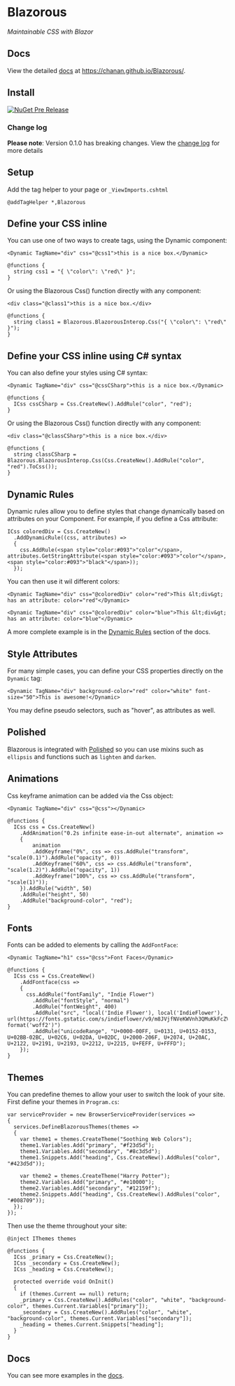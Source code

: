# Blazorous

_Maintainable CSS with Blazor_

## Docs

View the detailed [docs](https://chanan.github.io/Blazorous/) at https://chanan.github.io/Blazorous/.

## Install


[![NuGet Pre Release](https://img.shields.io/nuget/vpre/Blazorous.svg)](https://www.nuget.org/packages/Blazorous/)

### Change log

**Please note**: Version 0.1.0 has breaking changes. View the [change log](https://github.com/chanan/Blazorous/releases) for more details

## Setup

Add the tag helper to your page or `_ViewImports.cshtml`

```
@addTagHelper *,Blazorous
```

## Define your CSS inline

You can use one of two ways to create tags, using the Dynamic component:

```
<Dynamic TagName="div" css="@css1">this is a nice box.</Dynamic>

@functions {
  string css1 = "{ \"color\": \"red\" }";
}
```

Or using the Blazorous Css() function directly with any component:

```
<div class="@class1">this is a nice box.</div>

@functions {
  string class1 = Blazorous.BlazorousInterop.Css("{ \"color\": \"red\" }");
}
```

## Define your CSS inline using C# syntax

You can also define your styles using C# syntax:

```
<Dynamic TagName="div" css="@cssCSharp">this is a nice box.</Dynamic>

@functions {
  ICss cssCSharp = Css.CreateNew().AddRule("color", "red");
}
```

Or using the Blazorous Css() function directly with any component:

```
<div class="@classCSharp">this is a nice box.</div>

@functions {
  string classCSharp = Blazorous.BlazorousInterop.Css(Css.CreateNew().AddRule("color", "red").ToCss());
}
```

## Dynamic Rules

Dynamic rules allow you to define styles that change dynamically based on attributes on your Component. For example, if you define a Css attribute:

```
ICss coloredDiv = Css.CreateNew()
  .AddDynamicRule((css, attributes) =>
  {
    css.AddRule(<span style="color:#093">"color"</span>, attributes.GetStringAttribute(<span style="color:#093">"color"</span>, <span style="color:#093">"black"</span>));
  });
```

You can then use it wil different colors:

```
<Dynamic TagName="div" css="@coloredDiv" color="red">This &lt;div&gt; has an attribute: color="red"</Dynamic>

<Dynamic TagName="div" css="@coloredDiv" color="blue">This &lt;div&gt; has an attribute: color="blue"</Dynamic>
```

A more complete example is in the [Dynamic Rules](https://chanan.github.io/Blazorous/dynamic.html) section of the docs.

## Style Attributes

For many simple cases, you can define your CSS properties directly on the `Dynamic` tag:

```
<Dynamic TagName="div" background-color="red" color="white" font-size="50">This is awesome!</Dynamic>
```

You may define pseudo selectors, such as "hover", as attributes as well.

## Polished

Blazorous is integrated with [Polished](https://github.com/styled-components/polished) so you can use mixins such as `ellipsis`
and functions such as `lighten` and `darken`.

## Animations

Css keyframe animation can be added via the Css object:

```
<Dynamic TagName="div" css="@css"></Dynamic>

@functions {
  ICss css = Css.CreateNew()
    .AddAnimation("0.2s infinite ease-in-out alternate", animation =>
    {
        animation
        .AddKeyframe("0%", css => css.AddRule("transform", "scale(0.1)").AddRule("opacity", 0))
        .AddKeyframe("60%", css => css.AddRule("transform", "scale(1.2)").AddRule("opacity", 1))
        .AddKeyframe("100%", css => css.AddRule("transform", "scale(1)"));
    }).AddRule("width", 50)
    .AddRule("height", 50)
    .AddRule("background-color", "red");
}

```

## Fonts

Fonts can be added to elements by calling the `AddFontFace`:

```
<Dynamic TagName="h1" css="@css">Font Faces</Dynamic>

@functions {
  ICss css = Css.CreateNew()
    .AddFontface(css =>
    {
      css.AddRule("fontFamily", "Indie Flower")
        .AddRule("fontStyle", "normal")
        .AddRule("fontWeight", 400)
        .AddRule("src", "local('Indie Flower'), local('IndieFlower'), url(https://fonts.gstatic.com/s/indieflower/v9/m8JVjfNVeKWVnh3QMuKkFcZVaUuH.woff2) format('woff2')")
        .AddRule("unicodeRange", "U+0000-00FF, U+0131, U+0152-0153, U+02BB-02BC, U+02C6, U+02DA, U+02DC, U+2000-206F, U+2074, U+20AC, U+2122, U+2191, U+2193, U+2212, U+2215, U+FEFF, U+FFFD");
    });
}
``` 

## Themes

You can predefine themes to allow your user to switch the look of your site. First define your themes in `Program.cs`:

```
var serviceProvider = new BrowserServiceProvider(services =>
{
  services.DefineBlazorousThemes(themes =>
  {
    var theme1 = themes.CreateTheme("Soothing Web Colors");
    theme1.Variables.Add("primary", "#f23d5d");
    theme1.Variables.Add("secondary", "#8c3d5d");
    theme1.Snippets.Add("heading", Css.CreateNew().AddRules("color", "#423d5d"));

    var theme2 = themes.CreateTheme("Harry Potter");
    theme2.Variables.Add("primary", "#e10000");
    theme2.Variables.Add("secondary", "#12159f");
    theme2.Snippets.Add("heading", Css.CreateNew().AddRules("color", "#008709"));
  });
});
```

Then use the theme throughout your site:

```
@inject IThemes themes

@functions {
  ICss _primary = Css.CreateNew();
  ICss _secondary = Css.CreateNew();
  ICss _heading = Css.CreateNew();

  protected override void OnInit()
  {
    if (themes.Current == null) return;
    _primary = Css.CreateNew().AddRules("color", "white", "background-color", themes.Current.Variables["primary"]);
    _secondary = Css.CreateNew().AddRules("color", "white", "background-color", themes.Current.Variables["secondary"]);
    _heading = themes.Current.Snippets["heading"];
  }
}
```

## Docs

You can see more examples in the [docs](https://chanan.github.io/Blazorous/).
